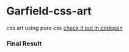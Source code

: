 # Garfield-css-art
css art using pure css [check it out in codepen](https://codepen.io/thisisatefe/pen/eYVKEEW)

### Final Result
